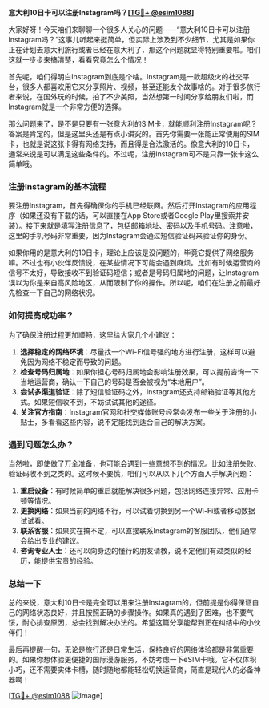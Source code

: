 **意大利10日卡可以注册Instagram吗？[[TG💪+ @esim1088](https://t.me/s/esim1088)]**

大家好呀！今天咱们来聊聊一个很多人关心的问题——“意大利10日卡可以注册Instagram吗？”这事儿听起来挺简单，但实际上涉及到不少细节，尤其是如果你正在计划去意大利旅行或者已经在意大利了，那这个问题就显得特别重要啦。咱们这就一步步来搞清楚，看看究竟怎么个情况！

首先呢，咱们得明白Instagram到底是个啥。Instagram是一款超级火的社交平台，很多人都喜欢用它来分享照片、视频，甚至还能发个故事啥的。对于很多旅行者来说，在国外玩的时候，拍了不少美照，当然想第一时间分享给朋友们啦，而Instagram就是一个非常方便的选择。

那么问题来了，是不是只要有一张意大利的SIM卡，就能顺利注册Instagram呢？答案是肯定的，但是这里头还是有点小讲究的。首先你需要一张能正常使用的SIM卡，也就是说这张卡得有网络支持，而且得是合法激活的。像意大利的10日卡，通常来说是可以满足这些条件的。不过呢，注册Instagram可不是只靠一张卡这么简单哦。

### 注册Instagram的基本流程

要注册Instagram，首先得确保你的手机已经联网。然后打开Instagram的应用程序（如果还没有下载的话，可以直接在App Store或者Google Play里搜索并安装）。接下来就是填写注册信息了，包括邮箱地址、密码以及手机号码。注意啦，这里的手机号码非常重要，因为Instagram会通过短信验证码来验证你的身份。

如果你用的是意大利的10日卡，理论上应该是没问题的，毕竟它提供了网络服务嘛。不过也有小伙伴反馈说，在某些情况下可能会遇到麻烦。比如有时候运营商的信号不太好，导致接收不到验证码短信；或者是号码归属地的问题，让Instagram误以为你是来自高风险地区，从而限制了你的操作。所以呢，咱们在注册之前最好先检查一下自己的网络状况。

### 如何提高成功率？

为了确保注册过程更加顺畅，这里给大家几个小建议：

1. **选择稳定的网络环境**：尽量找一个Wi-Fi信号强的地方进行注册，这样可以避免因为网络不稳定而导致的问题。
2. **检查号码归属地**：如果你担心号码归属地会影响注册效果，可以提前咨询一下当地运营商，确认一下自己的号码是否会被视为“本地用户”。
3. **尝试多渠道验证**：除了短信验证码之外，Instagram还支持邮箱验证等其他方式。如果短信收不到，不妨试试其他的途径。
4. **关注官方指南**：Instagram官网和社交媒体账号经常会发布一些关于注册的小贴士，多看看这些内容，说不定能找到适合自己的解决方案。

### 遇到问题怎么办？

当然啦，即使做了万全准备，也可能会遇到一些意想不到的情况。比如注册失败、验证码收不到之类的。这时候不要慌，咱们可以从以下几个方面入手解决问题：

1. **重启设备**：有时候简单的重启就能解决很多问题，包括网络连接异常、应用卡顿等情况。
2. **更换网络**：如果当前的网络不行，可以试着切换到另一个Wi-Fi或者移动数据试试看。
3. **联系客服**：如果实在搞不定，可以直接联系Instagram的客服团队，他们通常会给出专业的建议。
4. **咨询专业人士**：还可以向身边的懂行的朋友请教，说不定他们有过类似的经历，能提供宝贵的经验。

### 总结一下

总的来说，意大利10日卡是完全可以用来注册Instagram的，但前提是你得保证自己的网络状态良好，并且按照正确的步骤操作。如果真的遇到了困难，也不要气馁，耐心排查原因，总会找到解决办法的。希望这篇分享能帮到正在纠结中的小伙伴们！

最后再提醒一句，无论是旅行还是日常生活，保持良好的网络体验都是非常重要的。如果你想体验更便捷的国际漫游服务，不妨考虑一下eSIM卡哦。它不仅体积小巧，还不需要实体卡槽，随时随地都能轻松切换运营商，简直是现代人的必备神器啊！

[[TG💪+ @esim1088](https://t.me/s/esim1088) ![Image](https://i.postimg.cc/4NQfJmqS/Snipaste-2025-05-13-00-14-12.png)]